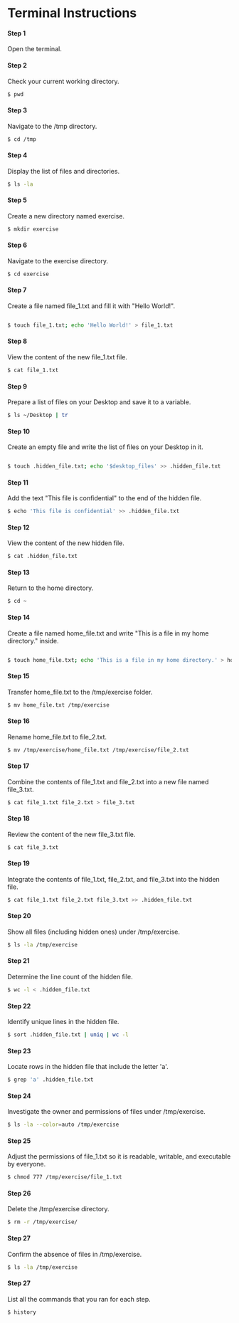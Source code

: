 # Terminal Instructions


#### Step 1

 
Open the terminal.



#### Step 2

 
Check your current working directory.
```bash
$ pwd 
```


#### Step 3

 
Navigate to the /tmp directory.
```bash
$ cd /tmp 
```


#### Step 4

 
Display the list of files and directories.
```bash
$ ls -la 
```


#### Step 5

 
Create a new directory named exercise.
```bash
$ mkdir exercise 
```


#### Step 6

 
Navigate to the exercise directory.
```bash
$ cd exercise 
```


#### Step 7

 
Create a file named file_1.txt and fill it with "Hello World!".
```bash

$ touch file_1.txt; echo 'Hello World!' > file_1.txt 
```


#### Step 8

 
View the content of the new file_1.txt file.
```bash
$ cat file_1.txt 
```


#### Step 9

 
Prepare a list of files on your Desktop and save it to a variable.
```bash
$ ls ~/Desktop | tr 
```


#### Step 10

 
Create an empty file and write the list of files on your Desktop in it.
```bash

$ touch .hidden_file.txt; echo '$desktop_files' >> .hidden_file.txt 
```


#### Step 11

 
Add the text "This file is confidential" to the end of the hidden file.
```bash
$ echo 'This file is confidential' >> .hidden_file.txt 
```


#### Step 12

 
View the content of the new hidden file.
```bash
$ cat .hidden_file.txt 
```


#### Step 13

 
Return to the home directory.
```bash
$ cd ~ 
```


#### Step 14

 
Create a file named home_file.txt and write "This is a file in my home directory." inside.
```bash

$ touch home_file.txt; echo 'This is a file in my home directory.' > home_file.txt 
```


#### Step 15

 
Transfer home_file.txt to the /tmp/exercise folder.
```bash
$ mv home_file.txt /tmp/exercise 
```


#### Step 16

 
Rename home_file.txt to file_2.txt.
```bash
$ mv /tmp/exercise/home_file.txt /tmp/exercise/file_2.txt 
```


#### Step 17

 
Combine the contents of file_1.txt and file_2.txt into a new file named file_3.txt.
```bash
$ cat file_1.txt file_2.txt > file_3.txt 
```


#### Step 18

 
Review the content of the new file_3.txt file.
```bash
$ cat file_3.txt 
```


#### Step 19

 
Integrate the contents of file_1.txt, file_2.txt, and file_3.txt into the hidden file.
```bash
$ cat file_1.txt file_2.txt file_3.txt >> .hidden_file.txt 
```


#### Step 20

 
Show all files (including hidden ones) under /tmp/exercise.
```bash
$ ls -la /tmp/exercise 
```


#### Step 21

 
Determine the line count of the hidden file.
```bash
$ wc -l < .hidden_file.txt 
```


#### Step 22

 
Identify unique lines in the hidden file.
```bash
$ sort .hidden_file.txt | uniq | wc -l 
```


#### Step 23

 
Locate rows in the hidden file that include the letter 'a'.
```bash
$ grep 'a' .hidden_file.txt 
```


#### Step 24

 
Investigate the owner and permissions of files under /tmp/exercise.
```bash
$ ls -la --color=auto /tmp/exercise 
```


#### Step 25

 
Adjust the permissions of file_1.txt so it is readable, writable, and executable by everyone.
```bash
$ chmod 777 /tmp/exercise/file_1.txt 
```


#### Step 26

 
Delete the /tmp/exercise directory.
```bash
$ rm -r /tmp/exercise/
``` 



#### Step 27

 
Confirm the absence of files in /tmp/exercise.
```bash
$ ls -la /tmp/exercise 
```

#### Step 27

 
List all the commands that you ran for each step.
```bash
$ history
```